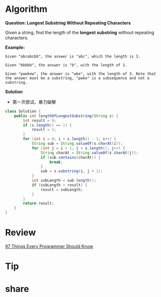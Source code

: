 # Algorithm
**Question: Longest Substring Without Repeating Characters**

Given a string, find the length of the **longest substring** without repeating characters.

**Example:**
```
Given "abcabcbb", the answer is "abc", which the length is 3.

Given "bbbbb", the answer is "b", with the length of 1.

Given "pwwkew", the answer is "wke", with the length of 3. Note that the answer must be a substring, "pwke" is a subsequence and not a substring.
```
**Solution**
- 第一次尝试，暴力破解
```java
class Solution {
    public int lengthOfLongestSubstring(String s) {
        int result = 0;
        if (s.length() == 1) {
            result = 1;
        }
        for (int i = 0; i < s.length() - 1; i++) {
            String sub = String.valueOf(s.charAt(i));
            for (int j = i + 1; j < s.length(); j++) {
                String charAt = String.valueOf(s.charAt(j));
                if (sub.contains(charAt)) {
                    break;
                }
                sub = s.substring(i, j + 1);
            }
            int subLength = sub.length();
            if (subLength > result) {
                result = subLength;
            }
        }
        return result;
    }
}
```
# Review
[97 Things Every Programmer Should Know](https://legacy.gitbook.com/book/97-things-every-x-should-know/97-things-every-programmer-should-know/details)
# Tip
# share